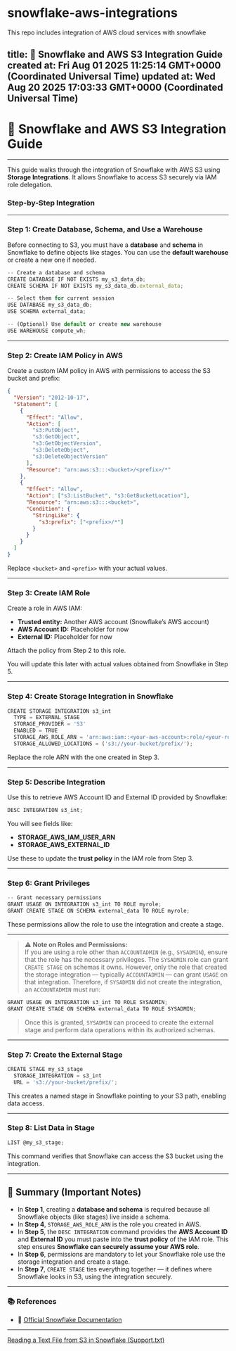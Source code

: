 # snowflake-aws-integrations
This  repo includes integration of AWS cloud services with snowflake


title: 🔗 Snowflake and AWS S3 Integration Guide
created at: Fri Aug 01 2025 11:25:14 GMT+0000 (Coordinated Universal Time)
updated at: Wed Aug 20 2025 17:03:33 GMT+0000 (Coordinated Universal Time)
---

# 🔗 Snowflake and AWS S3 Integration Guide

***

This guide walks through the integration of Snowflake with AWS S3 using **Storage Integrations**. It allows Snowflake to access S3 securely via IAM role delegation.

### Step-by-Step Integration

***

### Step 1: Create Database, Schema, and Use a Warehouse

Before connecting to S3, you must have a **database** and **schema** in Snowflake to define objects like stages. You can use the **default warehouse** or create a new one if needed.

```javascript
-- Create a database and schema
CREATE DATABASE IF NOT EXISTS my_s3_data_db;
CREATE SCHEMA IF NOT EXISTS my_s3_data_db.external_data;

-- Select them for current session
USE DATABASE my_s3_data_db;
USE SCHEMA external_data;

-- (Optional) Use default or create new warehouse
USE WAREHOUSE compute_wh;
```

***

### Step 2: Create IAM Policy in AWS

Create a custom IAM policy in AWS with permissions to access the S3 bucket and prefix:

```json
{
  "Version": "2012-10-17",
  "Statement": [
    {
      "Effect": "Allow",
      "Action": [
        "s3:PutObject",
        "s3:GetObject",
        "s3:GetObjectVersion",
        "s3:DeleteObject",
        "s3:DeleteObjectVersion"
      ],
      "Resource": "arn:aws:s3:::<bucket>/<prefix>/*"
    },
    {
      "Effect": "Allow",
      "Action": ["s3:ListBucket", "s3:GetBucketLocation"],
      "Resource": "arn:aws:s3:::<bucket>",
      "Condition": {
        "StringLike": {
          "s3:prefix": ["<prefix>/*"]
        }
      }
    }
  ]
}
```

Replace `<bucket>` and `<prefix>` with your actual values.

***

### Step 3: Create IAM Role

Create a role in AWS IAM:

* **Trusted entity:** Another AWS account (Snowflake’s AWS account)
* **AWS Account ID:** Placeholder for now
* **External ID:** Placeholder for now

Attach the policy from Step 2 to this role.

You will update this later with actual values obtained from Snowflake in Step 5.

***

### Step 4: Create Storage Integration in Snowflake

```javascript
CREATE STORAGE INTEGRATION s3_int
  TYPE = EXTERNAL_STAGE
  STORAGE_PROVIDER = 'S3'
  ENABLED = TRUE
  STORAGE_AWS_ROLE_ARN = 'arn:aws:iam::<your-aws-account>:role/<your-role>'
  STORAGE_ALLOWED_LOCATIONS = ('s3://your-bucket/prefix/');
```

Replace the role ARN with the one created in Step 3.

***

### Step 5: Describe Integration

Use this to retrieve AWS Account ID and External ID provided by Snowflake:

```javascript
DESC INTEGRATION s3_int;
```

You will see fields like:

* **STORAGE\_AWS\_IAM\_USER\_ARN**
* **STORAGE\_AWS\_EXTERNAL\_ID**

Use these to update the **trust policy** in the IAM role from Step 3.

***

### Step 6: Grant Privileges

```javascript
-- Grant necessary permissions
GRANT USAGE ON INTEGRATION s3_int TO ROLE myrole;
GRANT CREATE STAGE ON SCHEMA external_data TO ROLE myrole;
```

These permissions allow the role to use the integration and create a stage.

***

> ⚠️ **Note on Roles and Permissions:**\
> If you are using a role other than `ACCOUNTADMIN` (e.g., `SYSADMIN`), ensure that the role has the necessary privileges. The `SYSADMIN` role can grant `CREATE STAGE` on schemas it owns. However, only the role that created the storage integration — typically `ACCOUNTADMIN` — can grant `USAGE` on that integration. Therefore, if `SYSADMIN` did not create the integration, an `ACCOUNTADMIN` must run:

```javascript
GRANT USAGE ON INTEGRATION s3_int TO ROLE SYSADMIN;
GRANT CREATE STAGE ON SCHEMA external_data TO ROLE SYSADMIN;
```

> Once this is granted, `SYSADMIN` can proceed to create the external stage and perform data operations within its authorized schemas.

***

### Step 7: Create the External Stage

```javascript
CREATE STAGE my_s3_stage
  STORAGE_INTEGRATION = s3_int
  URL = 's3://your-bucket/prefix/';
```

This creates a named stage in Snowflake pointing to your S3 path, enabling data access.

***

### Step 8: List Data in Stage

```javascript
LIST @my_s3_stage;
```

This command verifies that Snowflake can access the S3 bucket using the integration.

***

## 📝 Summary (Important Notes)

* In **Step 1**, creating a **database and schema** is required because all Snowflake objects (like stages) live inside a schema.
* In **Step 4**, `STORAGE_AWS_ROLE_ARN` is the role you created in AWS.
* In **Step 5**, the `DESC INTEGRATION` command provides the **AWS Account ID** and **External ID** you must paste into the **trust policy** of the IAM role. This step ensures **Snowflake can securely assume your AWS role**.
* In **Step 6**, permissions are mandatory to let your Snowflake role use the storage integration and create a stage.
* In **Step 7**, `CREATE STAGE` ties everything together — it defines where Snowflake looks in S3, using the integration securely.

***

### 📚 References

* 📄 [Official Snowflake Documentation](https://docs.snowflake.com/en/user-guide/data-load-s3-config-storage-integration)

***

[Reading a Text File from S3 in Snowflake (Support.txt)](https://slite.com/api/public/notes/OVAIuy2lzPSoPz/redirect)

          
